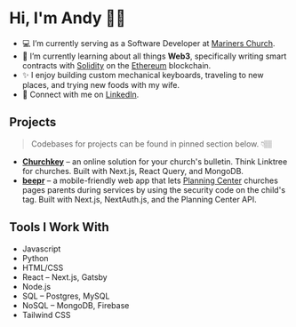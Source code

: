 # Hi, I'm Andy 👋🏽

- 💻 I’m currently serving as a Software Developer at [Mariners Church](https://www.marinerschurch.org).
- 🌱 I’m currently learning about all things **Web3**, specifically writing smart contracts with [Solidity](https://soliditylang.org/) on the [Ethereum](https://ethereum.org/en/) blockchain. 
- ✨ I enjoy building custom mechanical keyboards, traveling to new places, and trying new foods with my wife.
- 👔 Connect with me on [LinkedIn](https://www.linkedin.com/in/andyhxng/).

## Projects
> Codebases for projects can be found in pinned section below. 👇🏽
- **[Churchkey](https://churchkey.hong.sh)** – an online solution for your church's bulletin. Think Linktree for churches. Built with Next.js, React Query, and MongoDB.
- **[beepr](https://beepr.vercel.app)** – a mobile-friendly web app that lets [Planning Center](https://www.planningcenter.com/) churches pages parents during services by using the security code on the child's tag. Built with Next.js, NextAuth.js, and the Planning Center API.

## Tools I Work With

- Javascript
- Python
- HTML/CSS
- React – Next.js, Gatsby
- Node.js
- SQL – Postgres, MySQL
- NoSQL – MongoDB, Firebase
- Tailwind CSS
